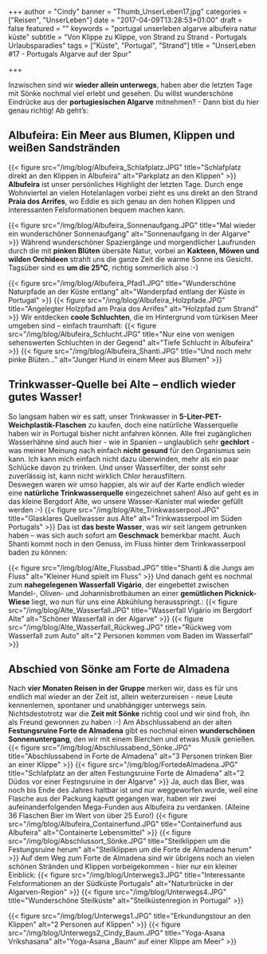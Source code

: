 +++
author = "Cindy"
banner = "Thumb_UnserLeben17.jpg"
categories = ["Reisen", "UnserLeben"]
date = "2017-04-09T13:28:53+01:00"
draft = false
featured = ""
keywords = "portugal unserleben algarve albufeira natur küste"
subtitle = "Von Klippe zu Klippe, von Strand zu Strand - Portugals Urlaubsparadies"
tags = ["Küste", "Portugal", "Strand"]
title = "UnserLeben #17 - Portugals Algarve auf der Spur"

+++

Inzwischen sind wir **wieder allein unterwegs**, haben aber die letzten Tage mit Sönke nochmal viel erlebt und gesehen. Du willst wunderschöne Eindrücke aus der **portugiesischen Algarve** mitnehmen? - Dann bist du hier genau richtig! Ab geht’s:<!--more-->

## Albufeira: Ein Meer aus Blumen, Klippen und weißen Sandstränden

{{< figure src="/img/blog/Albufeira_Schlafplatz.JPG" title="Schlafplatz direkt an den Klippen in Albufeira"
alt="Parkplatz an den Klippen" >}}
**Albufeira** ist unser persönliches Highlight der letzten Tage. Durch enge Wohnviertel an vielen Hotelanlagen vorbei zieht es uns direkt an den Strand **Praia dos Arrifes**, wo Eddie es sich genau an den hohen Klippen und interessanten Felsformationen bequem machen kann. 

{{< figure src="/img/blog/Albufeira_Sonnenaufgang.JPG" title="Mal wieder ein wunderschöner Sonnenaufgang"
alt="Sonnenaufgang in der Algarve" >}}
Während wunderschöner Spaziergänge und morgendlicher Laufrunden durch die mit **pinken Blüten** übersäte Natur, vorbei an **Kakteen, Möwen und wilden Orchideen** strahlt uns die ganze Zeit die warme Sonne ins Gesicht. Tagsüber sind es **um die 25°C**, richtig sommerlich also :-)

{{< figure src="/img/blog/Albufeira_Pfad1.JPG" title="Wunderschöne Naturpfade an der Küste entlang"
alt="Wanderpfad entlang der Küste in Portugal" >}}
{{< figure src="/img/blog/Albufeira_Holzpfade.JPG" title="Angelegter Holzpfad am Praia dos Arrifes"
alt="Holzpfad zum Strand" >}}
Wir entdecken **coole Schluchten**, die im Hintergrund vom türkisen Meer umgeben sind – einfach traumhaft:
{{< figure src="/img/blog/Albufeira_Schlucht.JPG" title="Nur eine von wenigen sehenswerten Schluchten in der Gegend"
alt="Tiefe Schlucht in Albufeira" >}}
{{< figure src="/img/blog/Albufeira_Shanti.JPG" title="Und noch mehr pinke Blüten..."
alt="Junger Hund in einem Meer aus Blumen" >}}

## Trinkwasser-Quelle bei Alte – endlich wieder gutes Wasser!
So langsam haben wir es satt, unser Trinkwasser in **5-Liter-PET-Weichplastik-Flaschen** zu kaufen, doch eine natürliche Wasserquelle haben wir in Portugal bisher nicht anfahren können. Alle frei zugänglichen Wasserhähne sind auch hier - wie in Spanien – unglaublich sehr **gechlort** - was meiner Meinung nach einfach **nicht gesund** für den Organismus sein kann. Ich kann mich einfach nicht dazu überwinden, mehr als ein paar Schlücke davon zu trinken. Und unser Wasserfilter, der sonst sehr zuverlässig ist, kann nicht wirklich Chlor herausfiltern.     
Deswegen waren wir umso happier, als wir auf der Karte endlich wieder eine **natürliche Trinkwasserquelle** eingezeichnet sahen! Also auf geht es in das kleine Bergdorf Alte, wo unsere Wasser-Kanister mal wieder gefüllt werden :-)
{{< figure src="/img/blog/Alte_Trinkwasserpool.JPG" title="Glasklares Quellwasser aus Alte"
alt="Trinkwasserpool im Süden Portugals" >}}
Das ist **das beste Wasser**, was wir seit langem getrunken haben – was sich auch sofort am **Geschmack** bemerkbar macht. Auch Shanti kommt noch in den Genuss, im Fluss hinter dem Trinkwasserpool baden zu können:

{{< figure src="/img/blog/Alte_Flussbad.JPG" title="Shanti & die Jungs am Fluss"
alt="Kleiner Hund spielt im Fluss" >}}
Und danach geht es nochmal zum **nahegelegenen Wasserfall Vigário**, der eingebettet zwischen Mandel-, Oliven- und Johannisbrotbäumen an einer **gemütlichen Picknick-Wiese** liegt, wo nun für uns eine Abkühlung herausspringt.:
{{< figure src="/img/blog/Alte_Wasserfall.JPG" title="Wasserfall Vigário im Bergdorf Alte"
alt="Schöner Wasserfall in der Algarve" >}}
{{< figure src="/img/blog/Alte_Wasserfall_Rückweg.JPG" title="Rückweg vom Wasserfall zum Auto"
alt="2 Personen kommen vom Baden im Wasserfall" >}}

## Abschied von Sönke am Forte de Almadena
Nach **vier Monaten Reisen in der Gruppe** merken wir, dass es für uns endlich mal wieder an der Zeit ist, allein weiterzureisen - neue Leute kennenlernen, spontaner und unabhängiger unterwegs sein. Nichtsdestotrotz war die **Zeit mit Sönke** richtig cool und wir sind froh, ihn als Freund gewonnen zu haben :-) Am Abschlussabend an der alten **Festungsruine Forte de Almadena** gibt es nochmal einen **wunderschönen Sonnenuntergang**, den wir mit einem Bierchen und etwas Musik genießen.
{{< figure src="/img/blog/Abschlussabend_Sönke.JPG" title="Abschlussabend in Forte de Almadena"
alt="3 Personen trinken Bier an einer Klippe" >}}
{{< figure src="/img/blog/FortedeAlmadena.JPG" title="Schlafplatz an der alten Festungsruine Forte de Almadena"
alt="2 Düdos vor einer Festngsruine in der Algarve" >}}
Ja, auch das Bier, was noch bis Ende des Jahres haltbar ist und nur weggeworfen wurde, weil eine Flasche aus der Packung kaputt gegangen war, haben wir zwei aufeinanderfolgenden Mega-Funden aus Albufeira zu verdanken. (Alleine 36 Flaschen Bier im Wert von über 25 Euro!)
{{< figure src="/img/blog/Albufeira_Containerfund.JPG" title="Containerfund aus Albufeira"
alt="Containerte Lebensmittel" >}}
{{< figure src="/img/blog/Abschlussort_Sönke.JPG" title="Steilklippen um die Festungsruine herum"
alt="Steilklippen um die Forte de Almadena herum" >}}
Auf dem Weg zum Forte de Almadena sind wir übrigens noch an vielen schönen Stränden und Klippen vorbeigekommen - hier nur ein kleiner Einblick:
{{< figure src="/img/blog/Unterwegs3.JPG" title="Interessante Felsformationen an der Südküste Portugals"
alt="Naturbrücke in der Algarven-Region" >}}
{{< figure src="/img/blog/Unterwegs4.JPG" title="Wunderschöne Steilküste"
alt="Steilküstenregion in Portugal" >}}

{{< figure src="/img/blog/Unterwegs1.JPG" title="Erkundungstour an den Klippen"
alt="2 Personen auf Klippen" >}}
{{< figure src="/img/blog/Unterwegs2_Cindy_Baum.JPG" title="Yoga-Asana Vrikshasana"
alt="Yoga-Asana „Baum“ auf einer Klippe am Meer" >}}
